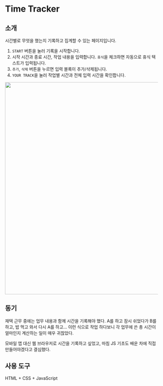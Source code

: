 # Time Tracker

## 소개
시간별로 무엇을 했는지 기록하고 집계할 수 있는 페이지입니다.

1. `START` 버튼을 눌러 기록을 시작합니다. 
2. 시작 시간과 종료 시간, 작업 내용을 입력합니다. `휴식`을 체크하면 자동으로 휴식 텍스트가 입력됩니다.
3. `추가`, `삭제` 버튼을 누르면 입력 블록이 추가/삭제됩니다.
4. `YOUR TRACK`을 눌러 작업별 시간과 전체 입력 시간을 확인합니다.
<img src = "https://user-images.githubusercontent.com/40853572/153449045-9bf96a77-bec4-473f-ba02-85cc5558c4af.gif" width=700>

## 동기
재택 근무 중에는 업무 내용과 함께 시간을 기록해야 했다. A를 하고 잠시 쉬었다가 B를 하고, 밥 먹고 와서 다시 A를 하고... 이런 식으로 작업 하다보니 각 업무에 쓴 총 시간이 얼마인지 계산하는 일이 매우 귀찮았다.

모바일 앱 대신 웹 브라우저로 시간을 기록하고 싶었고, 마침 JS 기초도 배운 차에 직접 만들어야겠다고 결심했다.

## 사용 도구
HTML + CSS + JavaScript
